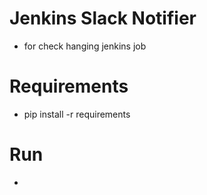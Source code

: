 # Jenkins Slack Notifier
* for check hanging jenkins job

# Requirements
* pip install -r requirements

# Run
* 
